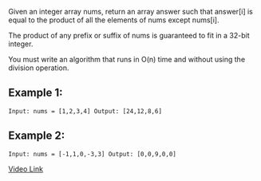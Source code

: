 Given an integer array nums, return an array answer such that answer[i] is equal to the product of all the elements of nums except nums[i].

The product of any prefix or suffix of nums is guaranteed to fit in a 32-bit integer.

You must write an algorithm that runs in O(n) time and without using the division operation.


## Example 1:
``
Input: nums = [1,2,3,4]
Output: [24,12,8,6]
``

## Example 2:
``
Input: nums = [-1,1,0,-3,3]
Output: [0,0,9,0,0]
``


[Video Link](https://www.youtube.com/watch?v=1pkOgXD63yU&list=PLot-Xpze53ldVwtstag2TL4HQhAnC8ATf&index=4)